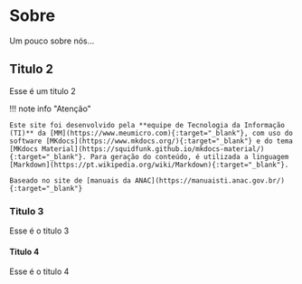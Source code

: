 # Sobre

Um pouco sobre nós...

## Titulo 2

Esse é um titulo 2


!!! note info "Atenção"

	Este site foi desenvolvido pela **equipe de Tecnologia da Informação (TI)** da [MM](https://www.meumicro.com){:target="_blank"}, com uso do software [MKdocs](https://www.mkdocs.org/){:target="_blank"} e do tema [MKdocs Material](https://squidfunk.github.io/mkdocs-material/){:target="_blank"}. Para geração do conteúdo, é utilizada a linguagem [Markdown](https://pt.wikipedia.org/wiki/Markdown){:target="_blank"}.

	Baseado no site de [manuais da ANAC](https://manuaisti.anac.gov.br/){:target="_blank"}

### Titulo 3

Esse é o titulo 3

#### Titulo 4

Esse é o titulo 4



